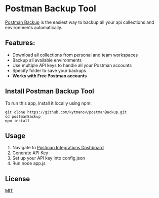 # Postman Backup Tool

[Postman Backup](https://github.com/kytmanov/postmanBackup) is the easiest way to backup all your api collections and environments automatically.

## Features:
 - Download all collections from personal and team workspaces
 - Backup all available environments
 - Use multiple API keys to handle all your Postman accounts
 - Specify folder to save your backups
 - **Works with Free Postman accounts**

## Install Postman Backup Tool

To run this app, install it locally using npm:

```
git clone https://github.com/kytmanov/postmanBackup.git
cd postmanBackup
npm install

```

## Usage

1. Navigate to [Postman Integrations Dashboard](https://go.postman.co/integrations/services/pm_pro_api)
2. Generate API Key
3. Set  up your API key into config.json
4. Run node app.js

## License
[MIT](https://choosealicense.com/licenses/mit/)
